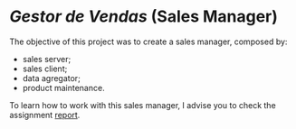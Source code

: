 # *Gestor de Vendas* (Sales Manager)

The objective of this project was to create a sales manager, composed by:
- sales server;
- sales client;
- data agregator;
- product maintenance.

To learn how to work with this sales manager, I advise you to check the assignment [report](relatorio.pdf).

